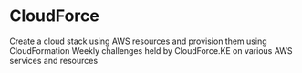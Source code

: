 # CloudForce
Create a cloud stack using AWS resources and provision them using CloudFormation
Weekly challenges held by CloudForce.KE on various AWS services and resources
